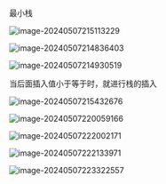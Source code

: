 最小栈

![image-20240507215113229](C:\Users\30780\AppData\Roaming\Typora\typora-user-images\image-20240507215113229.png)

![image-20240507214836403](C:\Users\30780\AppData\Roaming\Typora\typora-user-images\image-20240507214836403.png)

![image-20240507214930519](C:\Users\30780\AppData\Roaming\Typora\typora-user-images\image-20240507214930519.png)

当后面插入值小于等于时，就进行栈的插入

![image-20240507215432676](C:\Users\30780\AppData\Roaming\Typora\typora-user-images\image-20240507215432676.png)

![image-20240507220059166](C:\Users\30780\AppData\Roaming\Typora\typora-user-images\image-20240507220059166.png)

![image-20240507222002171](C:\Users\30780\AppData\Roaming\Typora\typora-user-images\image-20240507222002171.png)

![image-20240507222133971](C:\Users\30780\AppData\Roaming\Typora\typora-user-images\image-20240507222133971.png)

![image-20240507223322557](C:\Users\30780\AppData\Roaming\Typora\typora-user-images\image-20240507223322557.png)